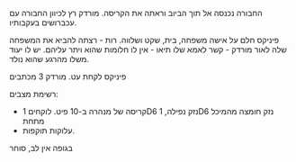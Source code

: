 החבורה נכנסה אל תוך הביוב וראתה את הקריסה. מורדק רץ לכיוון החבורה עם עכברושים בעקבותיו.

פיניקס חלם על אישה משפחה, בית, שקט ושלווה. 
רות - רצתה להביא את המשפחה שלה לאור
מורדק - קשר לאמא שלו
תיאו - אין לו חלומות שהוא ויתר עליהם. יש לו יעוד משלו מהרגע שהוא נולד.

פיניקס לקחת עט.
מורדק 3 מכתבים 

רשימת מצבים:
* קריסה של מנהרה ב-10 פיט. לוקחים 1D6 נזק נפילה, 1D6 נזק חומצה מהמיכל מתחת
* עלוקות תוקפות. 

בגופה אין לב, סוחר 